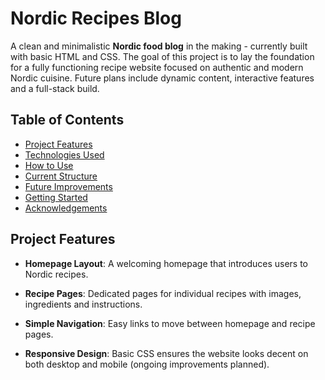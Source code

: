 # Nordic Recipes Blog

A clean and minimalistic **Nordic food blog** in the making - currently built with basic HTML and CSS. The goal of this project is to lay the foundation for a fully functioning recipe website focused on authentic and modern Nordic cuisine. Future plans include dynamic content, interactive features and a full-stack build.


## Table of Contents

- [Project Features](#project-features)
- [Technologies Used](#technologies-used)
- [How to Use](#how-to-use)
- [Current Structure](#current-structure)
- [Future Improvements](#future-improvements)
- [Getting Started](#getting-started)
- [Acknowledgements](#acknowledgements)



## Project Features
- **Homepage Layout**: A welcoming homepage that introduces users to Nordic recipes.

- **Recipe Pages**: Dedicated pages for individual recipes with images, ingredients and instructions.

- **Simple Navigation**: Easy links to move between homepage and recipe pages.

- **Responsive Design**: Basic CSS ensures the website looks decent on both desktop and mobile (ongoing improvements planned).



